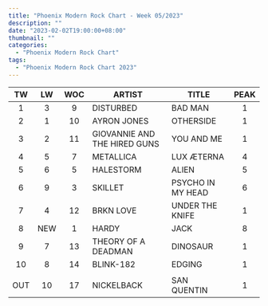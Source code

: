 ```yaml
---
title: "Phoenix Modern Rock Chart - Week 05/2023"
description: ""
date: "2023-02-02T19:00:00+08:00"
thumbnail: ""
categories:
  - "Phoenix Modern Rock Chart"
tags:
  - "Phoenix Modern Rock Chart 2023"
---
```

<!--more-->
|TW|LW|WOC|ARTIST|TITLE|PEAK|
|:----:|:----:|:----:|----|----|:----:|
|1|3|9|DISTURBED|BAD MAN|1|
|2|1|10|AYRON JONES|OTHERSIDE|1|
|3|2|11|GIOVANNIE AND THE HIRED GUNS|YOU AND ME|1|
|4|5|7|METALLICA|LUX ÆTERNA|4|
|5|6|5|HALESTORM|ALIEN|5|
|6|9|3|SKILLET|PSYCHO IN MY HEAD|6|
|7|4|12|BRKN LOVE|UNDER THE KNIFE|1|
|8|NEW|1|HARDY|JACK|8|
|9|7|13|THEORY OF A DEADMAN|DINOSAUR|1|
|10|8|14|BLINK-182|EDGING|1|
| | | | | | |
|OUT|10|17|NICKELBACK|SAN QUENTIN|1|